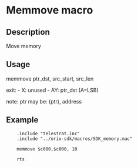 # Memmove macro

## Description

Move memory

## Usage

memmove ptr_dst, src_start, src_len

exit:
    - X: unused
    - AY: ptr_dst (A=LSB)

note:
    ptr may be: (ptr), address

## Example

```ca65
    .include "telestrat.inc"
    .include "../orix-sdk/macros/SDK_memory.mac"

    memmove $c080,$c000, 10

    rts
```
